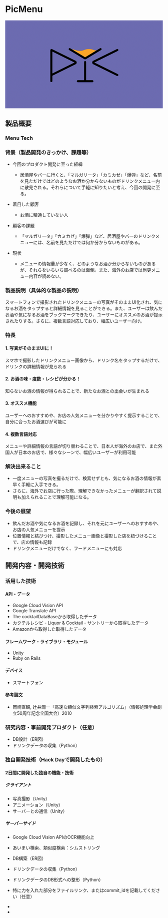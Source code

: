 # PicMenu

[![PicMenu](image.png)](https://www.youtube.com/watch?v=G5rULR53uMk)

## 製品概要
### Menu Tech

### 背景（製品開発のきっかけ、課題等）
- 今回のプロダクト開発に至った経緯
    - 居酒屋やバーに行くと、「マルガリータ」「カミカゼ」「爆弾」など、名前を見ただけではどのようなお酒か分からないものがドリンクメニュー内に散見される。それらについて手軽に知りたいと考え、今回の開発に至る。

- 着目した顧客
    - お酒に精通していない人

- 顧客の課題
    - 「マルガリータ」「カミカゼ」「爆弾」など、居酒屋やバーのドリンクメニューには、名前を見ただけでは何か分からないものがある。

- 現状
    - メニューの情報量が少なく、どのようなお酒か分からないものがあるが、それらをいちいち調べるのは面倒。また、海外のお店では尚更メニュー内容が読めない。

### 製品説明（具体的な製品の説明）
スマートフォンで撮影されたドリンクメニューの写真がそのままUI化され、気になるお酒をタップすると詳細情報を見ることができる。また、ユーザーは飲んだお酒や気になるお酒をブックマークできたり、ユーザーにオススメのお酒が提示されたりする。さらに、複数言語対応しており、幅広いユーザー向け。

### 特長

#### 1. 写真がそのままUIに！
スマホで撮影したドリンクメニュー画像から、ドリンク名をタップするだけで、ドリンクの詳細情報が見られる

#### 2. お酒の味・度数・レシピが分かる！
知らないお酒の情報が得られることで、新たなお酒との出会いが生まれる

#### 3. オススメ機能
ユーザーへのおすすめや、お店の人気メニューを分かりやすく提示することで、自分に合ったお酒選びが可能に

#### 4. 複数言語対応
メニューや詳細情報の言語が切り替わることで、日本人が海外のお店で、また外国人が日本のお店で、様々なシーンで、幅広いユーザーが利用可能

### 解決出来ること
- 一度メニューの写真を撮るだけで、検索せずとも、気になるお酒の情報が素早く手軽に入手できる。
- さらに、海外でお店に行った際、理解できなかったメニューが翻訳されて説明も加えられることで理解可能になる。


### 今後の展望
- 飲んだお酒や気になるお酒を記録し、それを元にユーザーへのおすすめや、お店の人気メニューを提示
- 位置情報と結びつけ、撮影したメニュー画像と撮影した店を紐づけることで、店の情報も記録
- ドリンクメニューだけでなく、フードメニューにも対応


## 開発内容・開発技術
### 活用した技術
#### API・データ
* Google Cloud Vision API
* Google Translate API
* The cocktailDataBaseから取得したデータ
* カクテルレシピ - Liquor & Cocktail - サントリーから取得したデータ
* Amazonから取得した取得したデータ

#### フレームワーク・ライブラリ・モジュール
* Unity
* Ruby on Rails

#### デバイス
* スマートフォン

#### 参考論文
* 岡崎直観, 辻井潤一「高速な類似文字列検索アルゴリズム」（情報処理学会創立50周年記念全国大会）2010

### 研究内容・事前開発プロダクト（任意）
* DB設計（ER図）
* ドリンクデータの収集（Python）

### 独自開発技術（Hack Dayで開発したもの）
#### 2日間に開発した独自の機能・技術

##### クライアント
* 写真撮影（Unity）
* アニメーション（Unity）
* サーバーとの通信（Unity）

##### サーバーサイド
* Google Cloud Vision APIのOCR機能向上
* あいまい検索、類似度検索：シムストリング
* DB構築（ER図）
* ドリンクデータの収集（Python）
* ドリンクデータのDB形式への整形（Python）

* 特に力を入れた部分をファイルリンク、またはcommit_idを記載してください（任意）
* 
* 